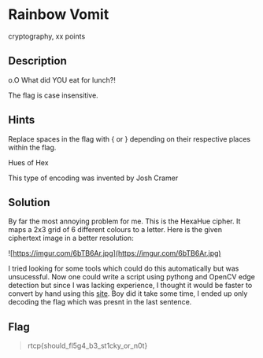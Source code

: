 # Rainbow Vomit
 cryptography, xx points

## Description
 o.O What did YOU eat for lunch?!

The flag is case insensitive.

## Hints
 Replace spaces in the flag with { or } depending on their respective places within the flag.

 Hues of Hex

 This type of encoding was invented by Josh Cramer

## Solution
 By far the most annoying problem for me. This is the HexaHue cipher. It maps a 2x3 grid of 6 different colours to a letter. Here is the given ciphertext image in a better resolution:

![https://imgur.com/6bTB6Ar.jpg](https://imgur.com/6bTB6Ar.jpg)

 I tried looking for some tools which could do this automatically but was unsucessful. Now one could write a script using pythong and OpenCV edge detection but since I was lacking experience, I thought it would be faster to convert by hand using this [site](https://www.boxentriq.com/code-breaking/hexahue). Boy did it take some time, I ended up only decoding the flag which was presnt in the last sentence.

## Flag
>rtcp{should_fl5g4_b3_st1cky_or_n0t}
